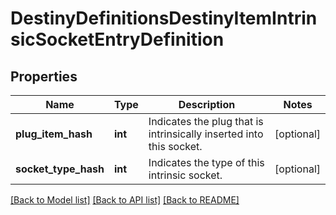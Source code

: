 # DestinyDefinitionsDestinyItemIntrinsicSocketEntryDefinition

## Properties
Name | Type | Description | Notes
------------ | ------------- | ------------- | -------------
**plug_item_hash** | **int** | Indicates the plug that is intrinsically inserted into this socket. | [optional] 
**socket_type_hash** | **int** | Indicates the type of this intrinsic socket. | [optional] 

[[Back to Model list]](../README.md#documentation-for-models) [[Back to API list]](../README.md#documentation-for-api-endpoints) [[Back to README]](../README.md)



